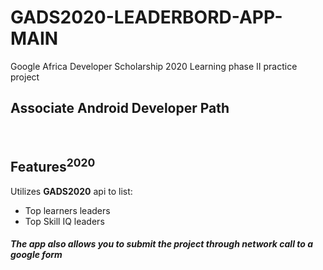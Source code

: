 # GADS2020-LEADERBORD-APP-MAIN
Google Africa Developer Scholarship 2020 Learning phase II practice project
<h2>Associate Android Developer Path</h2>
<br/>
<h2>Features<sup>2020</sup></h2>
<p>Utilizes <strong>GADS2020</strong> api to list:</p>
 <ul>
  <li>Top learners leaders</li>
  <li>Top Skill IQ leaders</li>
 </ul>
 <h5>The app also allows you to submit the project through network call to a <strong>google form</strong></h5>
